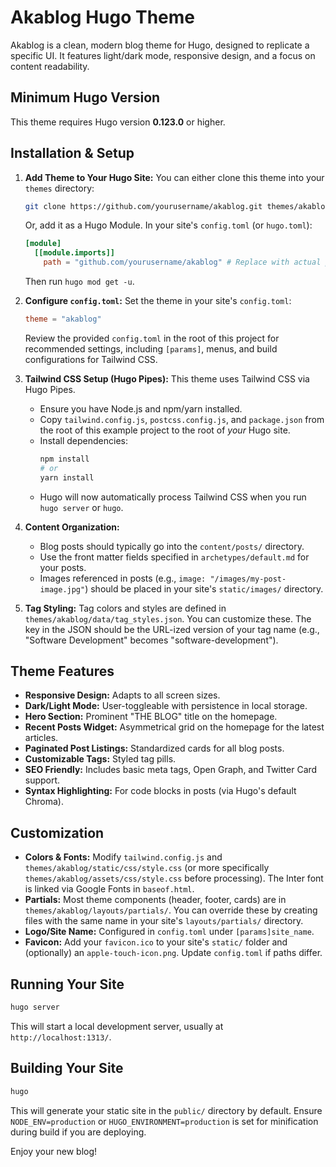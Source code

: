 
# Akablog Hugo Theme

Akablog is a clean, modern blog theme for Hugo, designed to replicate a specific UI. It features light/dark mode, responsive design, and a focus on content readability.

## Minimum Hugo Version

This theme requires Hugo version **0.123.0** or higher.

## Installation & Setup

1.  **Add Theme to Your Hugo Site:**
    You can either clone this theme into your `themes` directory:
    ```bash
    git clone https://github.com/yourusername/akablog.git themes/akablog 
    ```
    Or, add it as a Hugo Module. In your site's `config.toml` (or `hugo.toml`):
    ```toml
    [module]
      [[module.imports]]
        path = "github.com/yourusername/akablog" # Replace with actual path if hosted
    ```
    Then run `hugo mod get -u`.

2.  **Configure `config.toml`:**
    Set the theme in your site's `config.toml`:
    ```toml
    theme = "akablog"
    ```
    Review the provided `config.toml` in the root of this project for recommended settings, including `[params]`, menus, and build configurations for Tailwind CSS.

3.  **Tailwind CSS Setup (Hugo Pipes):**
    This theme uses Tailwind CSS via Hugo Pipes.
    *   Ensure you have Node.js and npm/yarn installed.
    *   Copy `tailwind.config.js`, `postcss.config.js`, and `package.json` from the root of this example project to the root of *your* Hugo site.
    *   Install dependencies:
        ```bash
        npm install
        # or
        yarn install
        ```
    *   Hugo will now automatically process Tailwind CSS when you run `hugo server` or `hugo`.

4.  **Content Organization:**
    *   Blog posts should typically go into the `content/posts/` directory.
    *   Use the front matter fields specified in `archetypes/default.md` for your posts.
    *   Images referenced in posts (e.g., `image: "/images/my-post-image.jpg"`) should be placed in your site's `static/images/` directory.

5.  **Tag Styling:**
    Tag colors and styles are defined in `themes/akablog/data/tag_styles.json`. You can customize these. The key in the JSON should be the URL-ized version of your tag name (e.g., "Software Development" becomes "software-development").

## Theme Features

*   **Responsive Design:** Adapts to all screen sizes.
*   **Dark/Light Mode:** User-toggleable with persistence in local storage.
*   **Hero Section:** Prominent "THE BLOG" title on the homepage.
*   **Recent Posts Widget:** Asymmetrical grid on the homepage for the latest articles.
*   **Paginated Post Listings:** Standardized cards for all blog posts.
*   **Customizable Tags:** Styled tag pills.
*   **SEO Friendly:** Includes basic meta tags, Open Graph, and Twitter Card support.
*   **Syntax Highlighting:** For code blocks in posts (via Hugo's default Chroma).

## Customization

*   **Colors & Fonts:** Modify `tailwind.config.js` and `themes/akablog/static/css/style.css` (or more specifically `themes/akablog/assets/css/style.css` before processing). The Inter font is linked via Google Fonts in `baseof.html`.
*   **Partials:** Most theme components (header, footer, cards) are in `themes/akablog/layouts/partials/`. You can override these by creating files with the same name in your site's `layouts/partials/` directory.
*   **Logo/Site Name:** Configured in `config.toml` under `[params]site_name`.
*   **Favicon:** Add your `favicon.ico` to your site's `static/` folder and (optionally) an `apple-touch-icon.png`. Update `config.toml` if paths differ.

## Running Your Site

```bash
hugo server
```

This will start a local development server, usually at `http://localhost:1313/`.

## Building Your Site

```bash
hugo
```

This will generate your static site in the `public/` directory by default.
Ensure `NODE_ENV=production` or `HUGO_ENVIRONMENT=production` is set for minification during build if you are deploying.

Enjoy your new blog!
